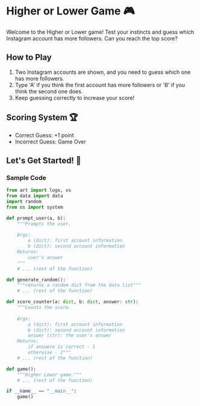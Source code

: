# Higher or Lower Game 🎮

Welcome to the Higher or Lower game! Test your instincts and guess which Instagram account has more followers. Can you reach the top score?

## How to Play
1. Two Instagram accounts are shown, and you need to guess which one has more followers.
2. Type 'A' if you think the first account has more followers or 'B' if you think the second one does.
3. Keep guessing correctly to increase your score!

## Scoring System 🏆
- Correct Guess: +1 point
- Incorrect Guess: Game Over

## Let's Get Started! 🚀

### Sample Code

```python
from art import logo, vs
from data import data
import random 
from os import system

def prompt_user(a, b):
    """Prompts the user.
    
    Args:
        a (dict): first account information
        b (dict): second account information
    Returns:
        user's answer
    """
    # ... (rest of the function)

def generate_random():
    """returns a random dict from the data list"""
    # ... (rest of the function)

def score_counter(a: dict, b: dict, answer: str):
    """Counts the score.
    
    Args:
        a (dict): first account information 
        b (dict): second account information
        answer (str): the user's answer
    Returns:
        if answere is correct - 1
        otherwise - 2"""
    # ... (rest of the function)

def game():
    """Higher Lower game."""
    # ... (rest of the function)

if __name__ == "__main__":
    game()
